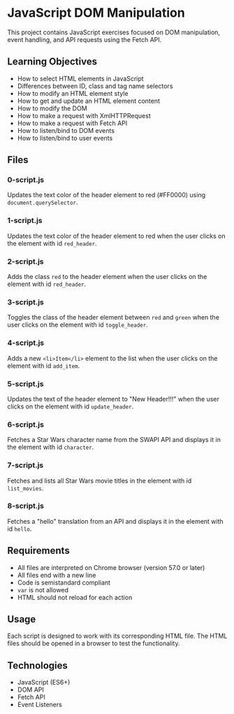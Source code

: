 # JavaScript DOM Manipulation

This project contains JavaScript exercises focused on DOM manipulation, event handling, and API requests using the Fetch API.

## Learning Objectives

- How to select HTML elements in JavaScript
- Differences between ID, class and tag name selectors
- How to modify an HTML element style
- How to get and update an HTML element content
- How to modify the DOM
- How to make a request with XmlHTTPRequest
- How to make a request with Fetch API
- How to listen/bind to DOM events
- How to listen/bind to user events

## Files

### 0-script.js
Updates the text color of the header element to red (#FF0000) using `document.querySelector`.

### 1-script.js
Updates the text color of the header element to red when the user clicks on the element with id `red_header`.

### 2-script.js
Adds the class `red` to the header element when the user clicks on the element with id `red_header`.

### 3-script.js
Toggles the class of the header element between `red` and `green` when the user clicks on the element with id `toggle_header`.

### 4-script.js
Adds a new `<li>Item</li>` element to the list when the user clicks on the element with id `add_item`.

### 5-script.js
Updates the text of the header element to "New Header!!!" when the user clicks on the element with id `update_header`.

### 6-script.js
Fetches a Star Wars character name from the SWAPI API and displays it in the element with id `character`.

### 7-script.js
Fetches and lists all Star Wars movie titles in the element with id `list_movies`.

### 8-script.js
Fetches a "hello" translation from an API and displays it in the element with id `hello`.

## Requirements

- All files are interpreted on Chrome browser (version 57.0 or later)
- All files end with a new line
- Code is semistandard compliant
- `var` is not allowed
- HTML should not reload for each action

## Usage

Each script is designed to work with its corresponding HTML file. The HTML files should be opened in a browser to test the functionality.

## Technologies

- JavaScript (ES6+)
- DOM API
- Fetch API
- Event Listeners
